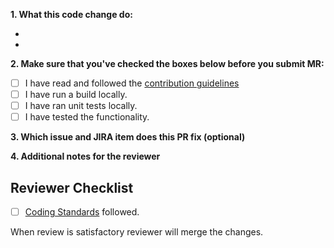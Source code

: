 **1. What this code change do:**

-

-

**2. Make sure that you've checked the boxes below before you submit MR:**

- [ ] I have read and followed the [contribution guidelines](../../contributing.md)
- [ ] I have run a build locally.
- [ ] I have ran unit tests locally.
- [ ] I have tested the functionality.

**3. Which issue and JIRA item does this PR fix (optional)**

**4. Additional notes for the reviewer**

## Reviewer Checklist

- [ ] [Coding Standards](../contribution_guidelines/coding_standards.md) followed.

When review is satisfactory reviewer will merge the changes.
